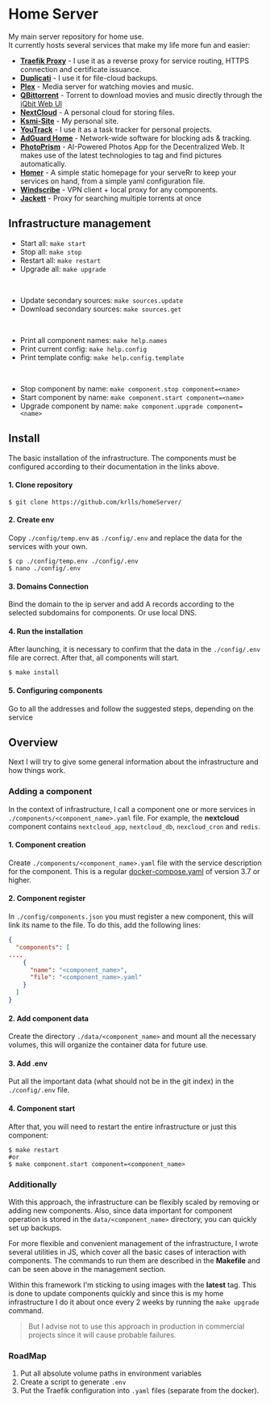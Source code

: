 # Home Server
My main server repository for home use.<br>
It currently hosts several services that make my life more fun and easier:

- **[Traefik Proxy](https://traefik.io/traefik/ "Traefik proxy")** - I use it as a reverse proxy for service routing, HTTPS connection and certificate issuance.
- **[Duplicati](https://www.duplicati.com/ "Duplicati")** - I use it for file-cloud backups.
- **[Plex](https://www.plex.tv/ "Plex")** - Media server for watching movies and music.
- **[QBittorrent](https://www.qbittorrent.org/ "QBittorrent")** - Torrent to download movies and music directly through the [iQbit Web UI](https://github.com/ntoporcov/iQbit "iQbit")
- **[NextCloud](https://nextcloud.com/ "NextCloud")** - A personal cloud for storing files.
- **[Ksmi-Site](http://ksmi.me "Ksmi-Site")** - My personal site.
- **[YouTrack](https://www.jetbrains.com/youtrack/ "YouTrack")** - I use it as a task tracker for personal projects.
- **[AdGuard Home](https://adguard.com/adguard-home/overview.html "AdGuard Home")** - Network-wide software for blocking ads & tracking.
- **[PhotoPrism](https://photoprism.app "PhotoPrism")** - AI-Powered Photos App for the Decentralized Web. It makes use of the latest technologies to tag and find pictures automatically.
- **[Homer](https://github.com/bastienwirtz/homer "Homer")** - A simple static homepage for your serveRr to keep your services on hand, from a simple yaml configuration file.
- **[Windscribe](https://windscribe.net "Windscribe")** - VPN client + local proxy for any components.
- **[Jackett](https://github.com/Jackett/Jackett "Jackett")** - Proxy for searching multiple torrents at once

## Infrastructure management

- Start all: `make start`
- Stop all: `make stop`
- Restart all: `make restart`
- Upgrade all: `make upgrade`

<br>

- Update secondary sources: `make sources.update`
- Download secondary sources: `make sources.get`

<br>

- Print all component names: `make help.names`
- Print current config: `make help.config`
- Print template config: `make help.config.template`

<br>

- Stop component by name: `make component.stop component=<name>`
- Start component by name: `make component.start component=<name>`
- Upgrade component by name: `make component.upgrade component=<name>`

## Install
The basic installation of the infrastructure. The components must be configured according to their documentation in the links above.

#### 1. Clone repository
```shell
$ git clone https://github.com/krlls/homeServer/
```
#### 2. Create env
Copy `./config/temp.env` as `./config/.env` and replace the data for the services with your own.

```shell
$ cp ./config/temp.env ./config/.env
$ nano ./config/.env
```
#### 3. Domains Connection
Bind the domain to the ip server and add A records according to the selected subdomains for components. Or use local DNS.

#### 4. Run the installation
After launching, it is necessary to confirm that the data in the `./config/.env` file are correct. After that, all components will start.
```shell
$ make install
```

#### 5. Configuring components
Go to all the addresses and follow the suggested steps, depending on the service

## Overview
Next I will try to give some general information about the infrastructure and how things work.

### Adding a component
In the context of infrastructure, I call a component one or more services in `./components/<component_name>.yaml` file. For example, the **nextcloud** component contains `nextcloud_app`, `nextcloud_db`, `nexcloud_cron` and `redis`.

#### 1. Component creation
Create `./components/<component_name>.yaml` file with the service description for the component. This is a regular [docker-compose.yaml](https://docs.docker.com/compose/ "docker-compose.yaml") of version 3.7 or higher.

#### 2. Component  register
In `./сonfig/components.json` you must register a new component, this will link its name to the file. To do this, add the following lines:
```json
{
  "components": [
....
    {
      "name": "<component_name>",
      "file": "<component_name>.yaml"
    }
  ]
}
```

#### 2. Add component data
Create the directory `./data/<component_name>` and mount all the necessary volumes, this will organize the container data for future use.

#### 3. Add .env
Put all the important data (what should not be in the git index) in the `./config/.env` file.

#### 4. Component  start
After that, you will need to restart the entire infrastructure or just this component:
```shell
$ make restart 
#or 
$ make component.start component=<component_name> 
```

### Additionally
With this approach, the infrastructure can be flexibly scaled by removing or adding new components. Also, since data important for component operation is stored in the `data/<component_name>` directory, you can quickly set up backups.

For more flexible and convenient management of the infrastructure, I wrote several utilities in JS, which cover all the basic cases of interaction with components. The commands to run them are described in the **Makefile** and can be seen above in the management section.

Within this framework I'm sticking to using images with the **latest** tag. This is done to update components quickly and since this is my home infrastructure I do it about once every 2 weeks by running the `make upgrade` command.

> But I advise not to use this approach in production in commercial projects since it will cause probable failures.

### RoadMap
1. Put all absolute volume paths in environment variables
2. Create a script to generate `.env`
3. Put the Traefik configuration into `.yaml` files (separate from the docker).


